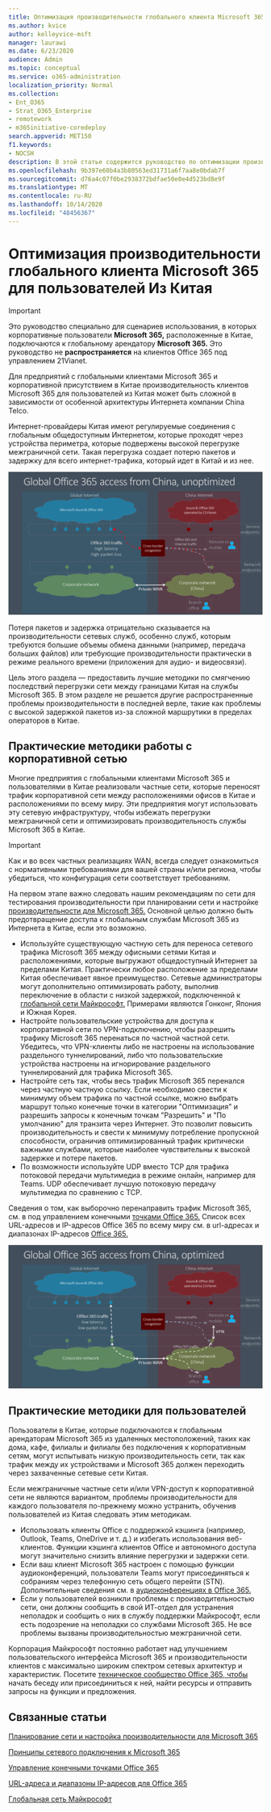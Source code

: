 ```yaml
---
title: Оптимизация производительности глобального клиента Microsoft 365 для пользователей Из Китая
ms.author: kvice
author: kelleyvice-msft
manager: laurawi
ms.date: 6/23/2020
audience: Admin
ms.topic: conceptual
ms.service: o365-administration
localization_priority: Normal
ms.collection:
- Ent_O365
- Strat_O365_Enterprise
- remotework
- m365initiative-coredeploy
search.appverid: MET150
f1.keywords:
- NOCSH
description: В этой статье содержится руководство по оптимизации производительности сети для пользователей из Китая, в том числе глобальных клиентов Microsoft 365.
ms.openlocfilehash: 9b397e60b4a3b80563ed31731a6f7aa8e0bdab7f
ms.sourcegitcommit: d76a4c07f0be2938372bdfae50e0e4d523bd8e9f
ms.translationtype: MT
ms.contentlocale: ru-RU
ms.lasthandoff: 10/14/2020
ms.locfileid: "48456367"
---
```

# <a name="microsoft-365-global-tenant-performance-optimization-for-china-users"></a>Оптимизация производительности глобального клиента Microsoft 365 для пользователей Из Китая

>[!IMPORTANT]
>Это руководство специально для сценариев использования, в которых корпоративные пользователи **Microsoft 365,** расположенные в Китае, подключаются к глобальному арендатору **Microsoft 365.** Это руководство не **распространяется** на клиентов Office 365 под управлением 21Vianet.

Для предприятий с глобальными клиентами Microsoft 365 и корпоративной присутствием в Китае производительность клиентов Microsoft 365 для пользователей из Китая может быть сложной в зависимости от особенной архитектуры Интернета компании China Telco.

Интернет-провайдеры Китая имеют регулируемые соединения с глобальным общедоступным Интернетом, которые проходят через устройства периметра, которые подвержены высокой перегрузке межграничной сети. Такая перегрузка создает потерю пакетов и задержку для всего интернет-трафика, который идет в Китай и из нее.

![Трафик Microsoft 365 — неоптимизированный](../media/O365-networking/China-O365-unoptimized.png)

Потеря пакетов и задержка отрицательно сказывается на производительности сетевых служб, особенно служб, которым требуются большие объемы обмена данными (например, передача больших файлов) или требующие производительности практически в режиме реального времени (приложения для аудио- и видеосвязи).

Цель этого раздела — предоставить лучшие методики по смягчению последствий перегрузки сети между границами Китая на службы Microsoft 365. В этом разделе не решается другие распространенные проблемы производительности в последней верле, такие как проблемы с высокой задержкой пакетов из-за сложной маршрутики в пределах операторов в Китае.

## <a name="corporate-network-best-practices"></a>Практические методики работы с корпоративной сетью

Многие предприятия с глобальными клиентами Microsoft 365 и пользователями в Китае реализовали частные сети, которые переносят трафик корпоративной сети между расположениями офисов в Китае и расположениями по всему миру. Эти предприятия могут использовать эту сетевую инфраструктуру, чтобы избежать перегрузки межграничной сети и оптимизировать производительность службы Microsoft 365 в Китае.

>[!IMPORTANT]
>Как и во всех частных реализациях WAN, всегда следует ознакомиться с нормативными требованиями для вашей страны и/или региона, чтобы убедиться, что конфигурация сети соответствует требованиям.

На первом этапе важно следовать нашим рекомендациям по сети для тестирования производительности при планировании сети и настройке [производительности для Microsoft 365.](https://aka.ms/tune) Основной целью должно быть предотвращение доступа к глобальным службам Microsoft 365 из Интернета в Китае, если это возможно.

- Используйте существующую частную сеть для переноса сетевого трафика Microsoft 365 между офисными сетями Китая и расположениями, которые выгружают общедоступный Интернет за пределами Китая. Практически любое расположение за пределами Китая обеспечивает явное преимущество. Сетевые администраторы могут дополнительно оптимизировать работу, выполнив переключение в области с низкой задержкой, подключенной к [глобальной сети Майкрософт.](https://docs.microsoft.com/azure/networking/microsoft-global-network) Примерами являются Гонконг, Япония и Южная Корея.
- Настройте пользовательские устройства для доступа к корпоративной сети по VPN-подключению, чтобы разрешить трафику Microsoft 365 перенаться по частной частной сети. Убедитесь, что VPN-клиенты либо не настроены на использование раздельного туннелирований, либо что пользовательские устройства настроены на игнорирование раздельного туннелирований для трафика Microsoft 365.
- Настройте сеть так, чтобы весь трафик Microsoft 365 перенался через частную частную ссылку. Если необходимо свести к минимуму объем трафика по частной ссылке,  можно выбрать маршрут только конечные  точки в категории "Оптимизация" и разрешить запросы к конечным точкам "Разрешить" и "По умолчанию" для транзита через Интернет.  Это позволит повысить производительность и свести к минимуму потребление пропускной способности, ограничив оптимизированный трафик критически важными службами, которые наиболее чувствительны к высокой задержке и потере пакетов.
- По возможности используйте UDP вместо TCP для трафика потоковой передачи мультимедиа в режиме онлайн, например для Teams. UDP обеспечивает лучшую потоковую передачу мультимедиа по сравнению с TCP.

Сведения о том, как выборочно перенаправить трафик Microsoft 365, см. в под управлением конечными [точками Office 365.](managing-office-365-endpoints.md) Список всех URL-адресов и IP-адресов Office 365 по всему миру см. в url-адресах и диапазонах IP-адресов [Office 365.](urls-and-ip-address-ranges.md)

![Трафик Microsoft 365 оптимизирован](../media/O365-networking/China-O365-optimized.png)

## <a name="user-best-practices"></a>Практические методики для пользователей

Пользователи в Китае, которые подключаются к глобальным арендаторам Microsoft 365 из удаленных местоположений, таких как дома, кафе, филиалы и филиалы без подключения к корпоративным сетям, могут испытывать низкую производительность сети, так как трафик между их устройствами и Microsoft 365 должен переходить через захваченные сетевые сети Китая.

Если межграничные частные сети и/или VPN-доступ к корпоративной сети не являются вариантом, проблемы производительности для каждого пользователя по-прежнему можно устранить, обученив пользователей из Китая следовать этим методикам.

- Использовать клиенты Office с поддержкой кэшинга (например, Outlook, Teams, OneDrive и т. д.) и избегать использования веб-клиентов. Функции кэшинга клиентов Office и автономного доступа могут значительно снизить влияние перегрузки и задержки сети.
- Если ваш клиент Microsoft 365 настроен  с помощью функции аудиоконференций, пользователи Teams могут присоединяться к собраниям через телефонную сеть общего перейти (STN). Дополнительные сведения см. в [аудиоконференциях в Office 365.](https://docs.microsoft.com/microsoftteams/audio-conferencing-in-office-365)
- Если у пользователей возникли проблемы с производительностью сети, они должны сообщить в свой ИТ-отдел для устранения неполадок и сообщить о них в службу поддержки Майкрософт, если есть подозрение на неполадки со службами Microsoft 365. Не все проблемы вызваны производительностью межграничной сети.

Корпорация Майкрософт постоянно работает над улучшением пользовательского интерфейса Microsoft 365 и производительности клиентов с максимально широким спектром сетевых архитектур и характеристик. Посетите [техническое сообщество Office 365, чтобы](https://techcommunity.microsoft.com/t5/office-365/bd-p/Office365General) начать беседу или присоединиться к ней, найти ресурсы и отправить запросы на функции и предложения.

## <a name="related-topics"></a>Связанные статьи

[Планирование сети и настройка производительности для Microsoft 365](https://aka.ms/tune)

[Принципы сетевого подключения к Microsoft 365](microsoft-365-network-connectivity-principles.md)

[Управление конечными точками Office 365](managing-office-365-endpoints.md)

[URL-адреса и диапазоны IP-адресов для Office 365](urls-and-ip-address-ranges.md)

[Глобальная сеть Майкрософт](https://docs.microsoft.com/azure/networking/microsoft-global-network)
